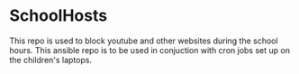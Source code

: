 # SchoolHosts
This repo is used to block youtube and other websites during the school hours. This ansible repo is to be used in conjuction with cron jobs set up on the children's laptops.
